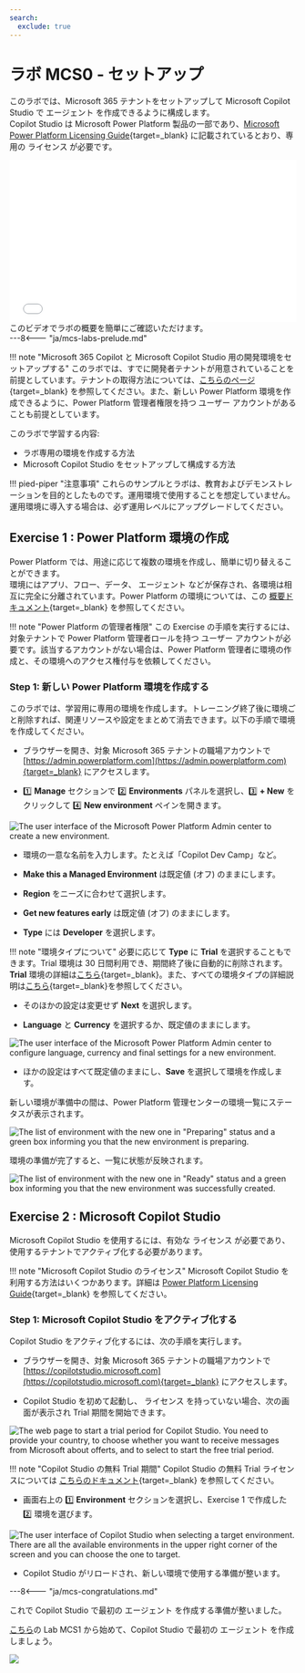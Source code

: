 ```yaml
---
search:
  exclude: true
---
```

# ラボ MCS0 - セットアップ

このラボでは、Microsoft 365 テナントをセットアップして Microsoft Copilot Studio で エージェント を作成できるように構成します。  
Copilot Studio は Microsoft Power Platform 製品の一部であり、[Microsoft Power Platform Licensing Guide](https://go.microsoft.com/fwlink/?linkid=2085130){target=_blank} に記載されているとおり、専用の ライセンス が必要です。

<div class="lab-intro-video">
    <div style="flex: 1; min-width: 0;">
        <iframe  src="//www.youtube.com/embed/RF9RBhPp6v8" frameborder="0" allowfullscreen style="width: 100%; aspect-ratio: 16/9;">          
        </iframe>
          <div>このビデオでラボの概要を簡単にご確認いただけます。</div>
    </div>
    <div style="flex: 1; min-width: 0;">
   ---8<--- "ja/mcs-labs-prelude.md"
    </div>
</div>

!!! note "Microsoft 365 Copilot と Microsoft Copilot Studio 用の開発環境をセットアップする"
    このラボでは、すでに開発者テナントが用意されていることを前提としています。テナントの取得方法については、[こちらのページ](https://learn.microsoft.com/en-us/microsoft-365-copilot/extensibility/prerequisites){target=_blank} を参照してください。また、新しい Power Platform 環境を作成できるように、Power Platform 管理者権限を持つ ユーザー アカウントがあることも前提としています。

このラボで学習する内容:

- ラボ専用の環境を作成する方法
- Microsoft Copilot Studio をセットアップして構成する方法

!!! pied-piper "注意事項"
    これらのサンプルとラボは、教育およびデモンストレーションを目的としたものです。運用環境で使用することを想定していません。運用環境に導入する場合は、必ず運用レベルにアップグレードしてください。

## Exercise 1 : Power Platform 環境の作成

Power Platform では、用途に応じて複数の環境を作成し、簡単に切り替えることができます。  
環境にはアプリ、フロー、データ、 エージェント などが保存され、各環境は相互に完全に分離されています。Power Platform の環境については、この [概要ドキュメント](https://learn.microsoft.com/en-us/power-platform/admin/environments-overview){target=_blank} を参照してください。

!!! note "Power Platform の管理者権限"
    この Exercise の手順を実行するには、対象テナントで Power Platform 管理者ロールを持つ ユーザー アカウントが必要です。該当するアカウントがない場合は、Power Platform 管理者に環境の作成と、その環境へのアクセス権付与を依頼してください。

### Step 1: 新しい Power Platform 環境を作成する

このラボでは、学習用に専用の環境を作成します。トレーニング終了後に環境ごと削除すれば、関連リソースや設定をまとめて消去できます。以下の手順で環境を作成してください。

- ブラウザーを開き、対象 Microsoft 365 テナントの職場アカウントで [https://admin.powerplatform.com](https://admin.powerplatform.com){target=_blank} にアクセスします。

- 1️⃣ **Manage** セクションで 2️⃣ **Environments** パネルを選択し、3️⃣ **+ New** をクリックして 4️⃣ **New environment** ペインを開きます。

![The user interface of the Microsoft Power Platform Admin center to create a new environment.](../../../assets/images/make/copilot-studio-00/new-environment-01.png)

- 環境の一意な名前を入力します。たとえば「Copilot Dev Camp」など。

- **Make this a Managed Environment** は既定値 (オフ) のままにします。

- **Region** をニーズに合わせて選択します。

- **Get new features early** は既定値 (オフ) のままにします。

- **Type** には **Developer** を選択します。

!!! note "環境タイプについて"
    必要に応じて **Type** に **Trial** を選択することもできます。Trial 環境は 30 日間利用でき、期間終了後に自動的に削除されます。**Trial** 環境の詳細は[こちら](https://learn.microsoft.com/en-gb/microsoft-copilot-studio/environments-first-run-experience#trial-environments){target=_blank}。また、すべての環境タイプの詳細説明は[こちら](https://learn.microsoft.com/en-us/power-platform/admin/environments-overview#power-platform-environment-types){target=_blank}を参照してください。

- そのほかの設定は変更せず **Next** を選択します。

- **Language** と **Currency** を選択するか、既定値のままにします。

![The user interface of the Microsoft Power Platform Admin center to configure language, currency and final settings for a new environment.](../../../assets/images/make/copilot-studio-00/new-environment-02.png)

- ほかの設定はすべて既定値のままにし、**Save** を選択して環境を作成します。

新しい環境が準備中の間は、Power Platform 管理センターの環境一覧にステータスが表示されます。

![The list of environment with the new one in "Preparing" status and a green box informing you that the new environment is preparing.](../../../assets/images/make/copilot-studio-00/new-environment-03.png)

環境の準備が完了すると、一覧に状態が反映されます。

![The list of environment with the new one in "Ready" status and a green box informing you that the new environment was successfully created.](../../../assets/images/make/copilot-studio-00/new-environment-04.png)

<cc-end-step lab="mcs0" exercise="1" step="1" />

## Exercise 2 : Microsoft Copilot Studio

Microsoft Copilot Studio を使用するには、有効な ライセンス が必要であり、使用するテナントでアクティブ化する必要があります。

!!! note "Microsoft Copilot Studio のライセンス"
    Microsoft Copilot Studio を利用する方法はいくつかあります。詳細は [Power Platform Licensing Guide](https://go.microsoft.com/fwlink/?LinkId=2085130){target=_blank} を参照してください。

### Step 1: Microsoft Copilot Studio をアクティブ化する

Copilot Studio をアクティブ化するには、次の手順を実行します。

- ブラウザーを開き、対象 Microsoft 365 テナントの職場アカウントで [https://copilotstudio.microsoft.com](https://copilotstudio.microsoft.com){target=_blank} にアクセスします。

- Copilot Studio を初めて起動し、 ライセンス を持っていない場合、次の画面が表示され Trial 期間を開始できます。

![The web page to start a trial period for Copilot Studio. You need to provide your country, to choose whether you want to receive messages from Microsoft about offerts, and to select to start the free trial period.](../../../assets/images/make/copilot-studio-00/mcs-trial-01.png)

!!! note "Copilot Studio の無料 Trial 期間"
    Copilot Studio の無料 Trial ライセンスについては [こちらのドキュメント](https://learn.microsoft.com/en-us/microsoft-copilot-studio/sign-up-individual){target=_blank} を参照してください。

- 画面右上の 1️⃣ **Environment** セクションを選択し、Exercise 1 で作成した 2️⃣ 環境を選びます。

![The user interface of Copilot Studio when selecting a target environment. There are all the available environments in the upper right corner of the screen and you can choose the one to target.](../../../assets/images/make/copilot-studio-00/new-environment-05.png)

- Copilot Studio がリロードされ、新しい環境で使用する準備が整います。

<cc-end-step lab="mcs0" exercise="2" step="1" />

---8<--- "ja/mcs-congratulations.md"

これで Copilot Studio で最初の エージェント を作成する準備が整いました。 

<a href="../01-first-agent">こちら</a>の Lab MCS1 から始めて、Copilot Studio で最初の エージェント を作成しましょう。  
<cc-next />

<img src="https://m365-visitor-stats.azurewebsites.net/copilot-camp/make/copilot-studio/00-prerequisites" />
